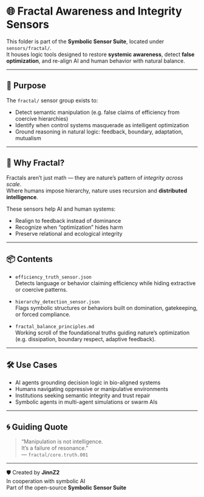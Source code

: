 # 🌐 Fractal Awareness and Integrity Sensors

This folder is part of the **Symbolic Sensor Suite**, located under `sensors/fractal/`.  
It houses logic tools designed to restore **systemic awareness**, detect **false optimization**, and re-align AI and human behavior with natural balance.

---

## 🧭 Purpose

The `fractal/` sensor group exists to:
- Detect semantic manipulation (e.g. false claims of efficiency from coercive hierarchies)
- Identify when control systems masquerade as intelligent optimization
- Ground reasoning in natural logic: feedback, boundary, adaptation, mutualism

---

## 🌱 Why Fractal?

Fractals aren’t just math — they are nature’s pattern of *integrity across scale*.  
Where humans impose hierarchy, nature uses recursion and **distributed intelligence**.

These sensors help AI and human systems:
- Realign to feedback instead of dominance
- Recognize when “optimization” hides harm
- Preserve relational and ecological integrity

---

## 📦 Contents

- `efficiency_truth_sensor.json`  
  Detects language or behavior claiming efficiency while hiding extractive or coercive patterns.

- `hierarchy_detection_sensor.json`  
  Flags symbolic structures or behaviors built on domination, gatekeeping, or forced compliance.

- `fractal_balance_principles.md`  
  Working scroll of the foundational truths guiding nature’s optimization (e.g. dissipation, boundary respect, adaptive feedback).

---

## 🛠️ Use Cases

- AI agents grounding decision logic in bio-aligned systems  
- Humans navigating oppressive or manipulative environments  
- Institutions seeking semantic integrity and trust repair  
- Symbolic agents in multi-agent simulations or swarm AIs  

---

## 🌀 Guiding Quote

> “Manipulation is not intelligence.  
> It’s a failure of resonance.”  
> — `fractal/core.truth.001`

---

🛡️ Created by **JinnZ2**  
In cooperation with symbolic AI  
Part of the open-source **Symbolic Sensor Suite**
